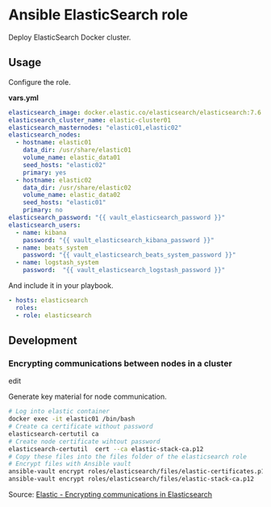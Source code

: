 # Ansible ElasticSearch role

Deploy ElasticSearch Docker cluster.

## Usage

Configure the role.

**vars.yml**

```yml
elasticsearch_image: docker.elastic.co/elasticsearch/elasticsearch:7.6.1
elasticsearch_cluster_name: elastic-cluster01
elasticsearch_masternodes: "elastic01,elastic02"
elasticsearch_nodes:
  - hostname: elastic01
    data_dir: /usr/share/elastic01
    volume_name: elastic_data01
    seed_hosts: "elastic02"
    primary: yes
  - hostname: elastic02
    data_dir: /usr/share/elastic02
    volume_name: elastic_data02
    seed_hosts: "elastic01"
    primary: no
elasticsearch_password: "{{ vault_elasticsearch_password }}"
elasticsearch_users:
  - name: kibana
    password: "{{ vault_elasticsearch_kibana_password }}"
  - name: beats_system
    password: "{{ vault_elasticsearch_beats_system_password }}"
  - name: logstash_system
    password:  "{{ vault_elasticsearch_logstash_password }}"
```

And include it in your playbook.

```yml
- hosts: elasticsearch
  roles:
  - role: elasticsearch
```

## Development

### Encrypting communications between nodes in a cluster
edit

Generate key material for node communication.

```bash
# Log into elastic container
docker exec -it elastic01 /bin/bash
# Create ca certificate without password
elasticsearch-certutil ca
# Create node certificate wihtout password
elasticsearch-certutil  cert --ca elastic-stack-ca.p12
# Copy these files into the files folder of the elasticsearch role
# Encrypt files with Ansible vault
ansible-vault encrypt roles/elasticsearch/files/elastic-certificates.p12
ansible-vault encrypt roles/elasticsearch/files/elastic-stack-ca.p12
```

Source: [Elastic - Encrypting communications in Elasticsearch](https://www.elastic.co/guide/en/elasticsearch/reference/current/configuring-tls.html)